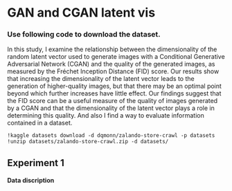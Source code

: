 # GAN and CGAN latent vis
### Use following code to download the dataset.
In this study, I examine the relationship between the dimensionality of the random latent vector used to generate images with a Conditional Generative Adversarial Network (CGAN) and the quality of the generated images, as measured by the Fréchet Inception Distance (FID) score. Our results show that increasing the dimensionality of the latent vector leads to the generation of higher-quality images, but that there may be an optimal point beyond which further increases have little effect. Our findings suggest that the FID score can be a useful measure of the quality of images generated by a CGAN and that the dimensionality of the latent vector plays a role in determining this quality. And also I find a way to evaluate information contained in a dataset.

``` {python}
!kaggle datasets download -d dqmonn/zalando-store-crawl -p datasets
!unzip datasets/zalando-store-crawl.zip -d datasets/
```
## Experiment 1
#### Data discription

